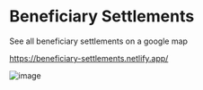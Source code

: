 # Beneficiary Settlements

See all beneficiary settlements on a google map

https://beneficiary-settlements.netlify.app/

![image](https://user-images.githubusercontent.com/57749510/203823473-ba6e520c-e24a-445f-b3f1-f8607f86dd94.png)

